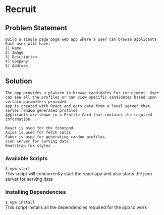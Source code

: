 # Recruit
    
## Problem Statement
    
    Build a single page page web app where a user can browse applicants
    Each user will have:
    1) Name
    2) Image
    3) Description
    4) Company
    5) Address

## Solution

    The app provides a platorm to browse candidates for recuitment. User can see all the profiles or can view specific candidates based upon certain parameters provided
    App is created with React and gets data from a local server that serves random generated profiles
    Applicants are shown in a Profile Card that contains the required information
    
    React is used for the frontend.
    Axios is used for fetch calls.
    Faker is used for generating random profiles.
    Json server for serving data.
    Bootstrap for styles .
    
###  Available Scripts
    
 ` $ npm start `  
        This srcipt will concurrently start the react app and also starts the json server for serving data
    
### Installing Dependencies

 ` $ npm install `  
        This script installs all the dependencies required for the app to work         
